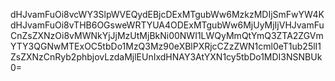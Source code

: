 dHJvamFuOi8vcWY3SlpWVEQydEBjcDExMTgubWw6MzkzMDIjSmFwYW4KdHJvamFuOi8vTHB6OGsweWRTYUA4ODExMTgubWw6MjUyMjIjVHJvamFuCnZsZXNzOi8vMWNkYjJjMzUtMjBkNi00NWI1LWQyMmQtYmQ3ZTA2ZGVmYTY3QGNwMTExOC5tbDo1MzQ3Mz90eXBlPXRjcCZzZWN1cml0eT1ub25lI1ZsZXNzCnRyb2phbjovLzdaMjlEUnIxdHNAY3AtYXN1cy5tbDo1MDI3NSNBUk0=
